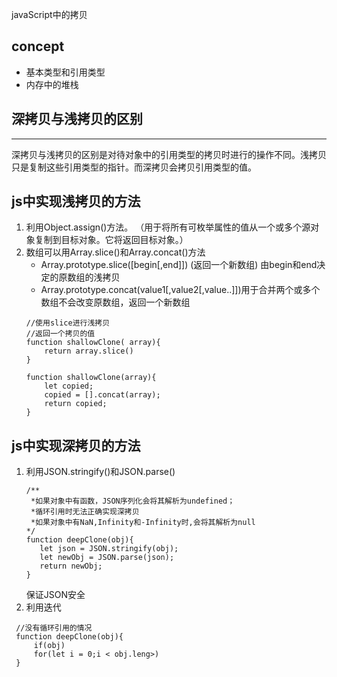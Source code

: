 javaScript中的拷贝
## concept
- 基本类型和引用类型 
- 内存中的堆栈
## 深拷贝与浅拷贝的区别
---
深拷贝与浅拷贝的区别是对待对象中的引用类型的拷贝时进行的操作不同。浅拷贝只是复制这些引用类型的指针。而深拷贝会拷贝引用类型的值。
## js中实现浅拷贝的方法
1. 利用Object.assign()方法。
  （用于将所有可枚举属性的值从一个或多个源对象复制到目标对象。它将返回目标对象。）
2. 数组可以用Array.slice()和Array.concat()方法
   + Array.prototype.slice([begin[,end]])   (返回一个新数组)
   由begin和end决定的原数组的浅拷贝
   + Array.prototype.concat(value1[,value2[,value..]])用于合并两个或多个数组不会改变原数组，返回一个新数组
    ```
    //使用slice进行浅拷贝
    //返回一个拷贝的值
    function shallowClone( array){
        return array.slice()
    }
    ```
    ```
    function shallowClone(array){
        let copied;
        copied = [].concat(array);
        return copied;
    }
    ```
## js中实现深拷贝的方法
1. 利用JSON.stringify()和JSON.parse()
    ```
    /**
     *如果对象中有函数，JSON序列化会将其解析为undefined；
     *循环引用时无法正确实现深拷贝
     *如果对象中有NaN,Infinity和-Infinity时,会将其解析为null
    */
    function deepClone(obj){
       let json = JSON.stringify(obj);
       let newObj = JSON.parse(json);
       return newObj;
    }
    ```
    保证JSON安全
2. 利用迭代
  ```
   //没有循环引用的情况
   function deepClone(obj){
       if(obj)
       for(let i = 0;i < obj.leng>)
   }
  ```